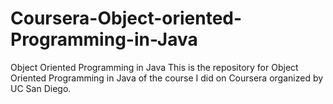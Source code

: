 # Coursera-Object-oriented-Programming-in-Java
Object Oriented Programming in Java This is the repository for Object Oriented Programming in Java of the course I did on Coursera organized by UC San Diego.

